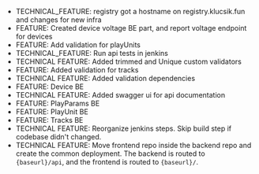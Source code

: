 * TECHNICAL_FEATURE: registry got a hostname on registry.klucsik.fun and changes for new infra
* FEATURE: Created device voltage BE part, and report voltage endpoint for devices
* FEATURE: Add validation for playUnits
* TECHNICAL_FEATURE: Run api tests in jenkins
* TECHNICAL FEATURE: Added trimmed and Unique custom validators
* FEATURE: Added validation for tracks
* TECHNICAL FEATURE: Added validation dependencies
* FEATURE: Device BE
* TECHNICAL FEATURE: Added swagger ui for api documentation
* FEATURE: PlayParams BE
* FEATURE: PlayUnit BE
* FEATURE: Tracks BE 
* TECHNICAL FEATURE: Reorganize jenkins steps. Skip build step if codebase didn't changed.
* TECHNICAL FEATURE: Move frontend repo inside the backend repo and create the common deployment.
The backend is routed to `{baseurl}/api`, and the frontend is routed to `{baseurl}/`.